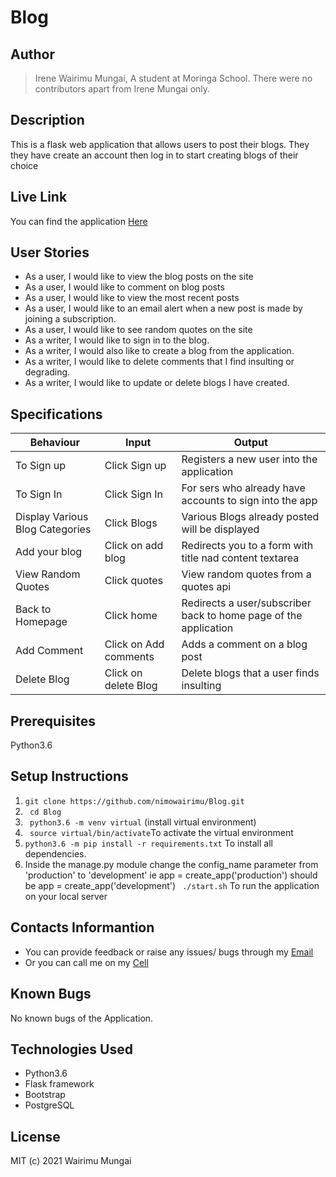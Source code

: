 # Blog

## Author
> Irene Wairimu Mungai, A student at Moringa School.
  There were no contributors apart from Irene Mungai only.

## Description
This is a flask web application that allows users to post their blogs. They they have create an account then log in to start creating blogs of their choice


## Live Link 
You can find the application [Here](fel-blogger.herokuapp.com/)
## User Stories
* As a user, I would like to view the blog posts on the site
* As a user, I would like to comment on blog posts
* As a user, I would like to view the most recent posts
* As a user, I would like to an email alert when a new post is made by joining a subscription.
* As a user, I would like to see random quotes on the site
* As a writer, I would like to sign in to the blog.
* As a writer, I would also like to create a blog from the application.
* As a writer, I would like to delete comments that I find insulting or degrading.
* As a writer, I would like to update or delete blogs I have created.

## Specifications

| Behaviour  |	Input       |	  Output      |
|------------|--------------|-----------------|
|To Sign up | Click Sign up | Registers a new user into the application |
|To Sign In | Click Sign In | For sers who already have accounts to sign into the app|
|Display Various Blog Categories| Click Blogs 	|Various Blogs already posted will be displayed |
|Add your blog |	Click on add blog |Redirects you to a form with title nad content textarea |
|View Random Quotes |	Click quotes  | View random quotes from a quotes api|
|Back to Homepage  |Click home |Redirects a user/subscriber back to home page of the application |
|Add Comment | Click on Add comments | Adds a comment on a blog post |
| Delete Blog  |Click on delete Blog | Delete  blogs that a user finds insulting |

## Prerequisites
Python3.6
## Setup Instructions
1. ``git clone https://github.com/nimowairimu/Blog.git``
1. `` cd Blog``
1. `` python3.6 -m venv virtual`` (install virtual environment)
1. `` source virtual/bin/activate``To activate the virtual environment
1. ``python3.6 -m pip install -r requirements.txt``  To install all dependencies.
1.  Inside the manage.py module change the config_name parameter from 'production' to 'development' ie app = create_app('production') should be app = create_app('development')
`` ./start.sh`` To run the application on your local server 


## Contacts Informantion
 - You can provide feedback or raise any issues/ bugs through my [Email](nimowairimu@gmail.com)
  - Or you can call me on my [Cell](+254704529132)


## Known Bugs
No known bugs of the Application.

## Technologies Used
* Python3.6
* Flask framework
* Bootstrap
* PostgreSQL
## License
MIT (c) 2021 Wairimu Mungai
